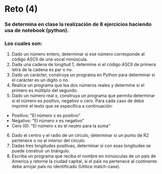 # Reto (4)
### Se determina en clase la realización de 8 ejercicios haciendo usa de notebook (python). 
### Los cuales son:
1. Dado un número entero, determinar si ese número corresponde al código ASCII de una vocal minúscula.
2. Dada una cadena de longitud 1, determine si el código ASCII de primera letra de la cadena es par o no.
3. Dado un carácter, construya un programa en Python para determinar si el carácter es un dígito o no.
4. Realice un programa que lea dos números reales y determine si el primero es múltiplo del segundo.
5. Dado un número real x, construya un programa que permita determinar si el número es positivo, negativo o cero. Para cada caso de debe imprimir el texto que se especifica a continuación:
- Positivo: "El número x es positivo"
- Negativo: "El número x es negativo"
- Cero (0): "El número x es el neutro para la suma"
6. Dado el centro y el radio de un círculo, determinar si un punto de R2 pertenece o no al interior del círculo.
7. Dadas tres longitudes positivas, determinar si con esas longitudes se puede construir un triángulo.
8. Escriba un programa que reciba el nombre en minúsculas de un país de America y retorne la ciudad capital, si el país no pertenece al continente debe arrojar país no identificado (Utilice match-case).
